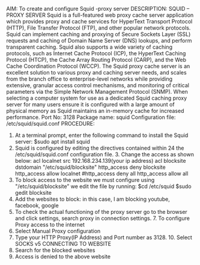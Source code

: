 AIM: To create and configure Squid -proxy server
DESCRIPTION:
SQUID – PROXY SERVER
Squid is a full-featured web proxy cache server application which provides proxy and
cache services for HyperText Transport Protocol (HTTP), File Transfer Protocol (FTP), and other popular network protocols. Squid can implement caching and proxying of
Secure Sockets Layer (SSL) requests and caching of Domain Name Server (DNS)
lookups, and perform transparent caching. Squid also supports a wide variety of
caching protocols, such as Internet Cache Protocol (ICP), the HyperText Caching
Protocol (HTCP), the Cache Array Routing Protocol (CARP), and the Web Cache
Coordination Protocol (WCCP). The Squid proxy cache server is an excellent solution to various proxy and caching
server needs, and scales from the branch office to enterprise-level networks while
providing extensive, granular access control mechanisms, and monitoring of critical
parameters via the Simple Network Management Protocol (SNMP). When selecting a
computer system for use as a dedicated Squid caching proxy server for many users
ensure it is configured with a large amount of physical memory as Squid maintains
an in-memory cache for increased performance. Port No: 3128
Package name: squid
Configuration file: /etc/squid/squid.conf
PROCEDURE:
1. At a terminal prompt, enter the following command to install the Squid server:
$sudo apt install squid
2. Squid is configured by editing the directives contained within
24
the /etc/squid/squid.conf configuration file. 3. Change the access as shown below:
acl localnet src 192.168.234.139(your ip address)
acl blocksite dstdomain &quot;/etc/squid/blocksite&quot;
http_access deny blocksite
http_access allow localnet
#http_access deny all
http_access allow all
4. To block access to the website we must configure using
&quot;/etc/squid/blocksite” we edit the file by running:
$cd /etc/squid
$sudo gedit blocksite
5. Add the websites to block:
in this case, I am blocking youtube, facebook, google
6. To check the actual functioning of the proxy server go to the browser and click
settings, search proxy in connection settings. 7. To configure Proxy access to the internet
8. Select Manual Proxy configuration
9. Type your HTTP Proxy(IP Address) and Port number as 3128. 10. Select SOCKS v5
CONNECTING TO WEBSITE
11. Search for the blocked websites
12. Access is denied to the above website